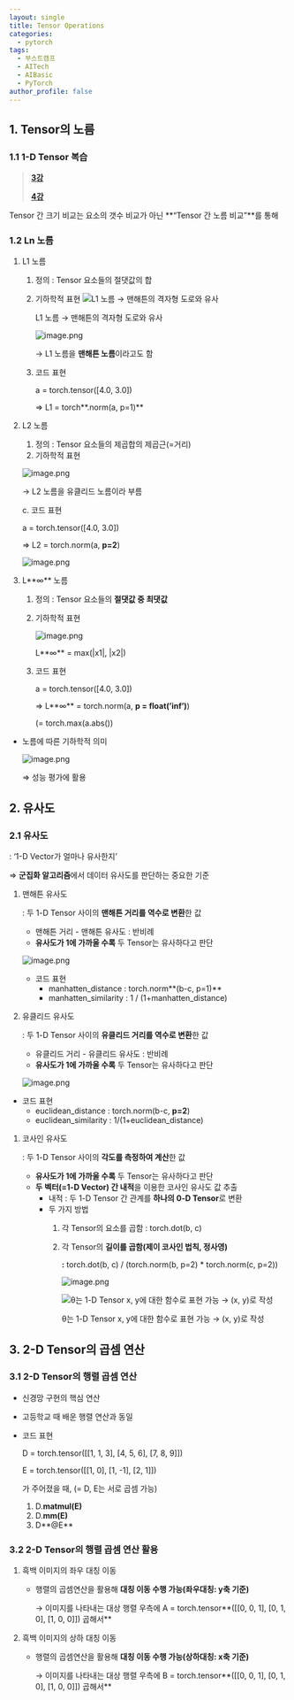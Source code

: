 ```yaml
---
layout: single
title: Tensor Operations
categories:
  - pytorch
tags:
  - 부스트캠프
  - AITech
  - AIBasic
  - PyTorch
author_profile: false
---
```

## 1. Tensor의 노름

### 1.1 1-D Tensor 복습

> [**3강**](2024-08-06-week1_3.md)
> 
> 
> [**4강**](2024-08-06-week1_4.md)
> 

Tensor 간 크기 비교는 요소의 갯수 비교가 아닌 **“Tensor 간 노름 비교”**를 통해

### 1.2 Ln 노름

1. L1 노름
    1. 정의 : Tensor 요소들의 절댓값의 합
    2. 기하학적 표현
        ![L1 노름 → 맨해튼의 격자형 도로와 유사](Day%203%20Tensor%20Operations%20Vectors%20&%20Matrix%20e24e787efe3b46dc81eb18eed98779e5/image.png)
        
        L1 노름 → 맨해튼의 격자형 도로와 유사
        
        ![image.png](Day%203%20Tensor%20Operations%20Vectors%20&%20Matrix%20e24e787efe3b46dc81eb18eed98779e5/image%201.png)
        
        → L1 노름을 **맨해튼 노름**이라고도 함
        
    3. 코드 표현
        
        a = torch.tensor([4.0, 3.0])
        
        ⇒ L1 = torch**.norm(a, p=1)**
        
    
2. L2 노름
    1. 정의 : Tensor 요소들의 제곱합의 제곱근(=거리)
    2. 기하학적 표현
    
    ![image.png](Day%203%20Tensor%20Operations%20Vectors%20&%20Matrix%20e24e787efe3b46dc81eb18eed98779e5/image%202.png)
    
    → L2 노름을 유클리드 노름이라 부름
    
    c. 코드 표현
    
    a = torch.tensor([4.0, 3.0])
    
    ⇒ L2 = torch.norm(a, **p=2**)
    
    ![image.png](Day%203%20Tensor%20Operations%20Vectors%20&%20Matrix%20e24e787efe3b46dc81eb18eed98779e5/image%203.png)
    
3. L**∞** 노름
    1. 정의 : Tensor 요소들의 **절댓값 중 최댓값**
    2. 기하학적 표현
        
        
        ![image.png](Day%203%20Tensor%20Operations%20Vectors%20&%20Matrix%20e24e787efe3b46dc81eb18eed98779e5/image%204.png)
        
        L**∞** = max(|x1|, |x2|)
        
    3. 코드 표현
        
        a = torch.tensor([4.0, 3.0])
        
        ⇒ L**∞** = torch.norm(a, **p = float(’inf’)**)
        
        (= torch.max(a.abs())
        
- 노름에 따른 기하학적 의미
    
    ![image.png](Day%203%20Tensor%20Operations%20Vectors%20&%20Matrix%20e24e787efe3b46dc81eb18eed98779e5/image%205.png)
    
    ⇒ 성능 평가에 활용
    

## 2. 유사도

### 2.1 유사도

: ‘1-D Vector가 얼마나 유사한지’

⇒ **군집화 알고리즘**에서 데이터 유사도를 판단하는 중요한 기준

1. 맨해튼 유사도
    
    : 두 1-D Tensor 사이의 **맨해튼 거리를 역수로 변환**한 값
    
    - 맨해튼 거리 - 맨해튼 유사도 : 반비례
    - **유사도가 1에 가까울 수록** 두 Tensor는 유사하다고 판단
    
    ![image.png](Day%203%20Tensor%20Operations%20Vectors%20&%20Matrix%20e24e787efe3b46dc81eb18eed98779e5/image%206.png)
    
    - 코드 표현
        - manhatten_distance : torch.norm**(b-c, p=1)**
        - manhatten_similarity : 1 / (1+manhatten_distance)

1. 유클리드 유사도
    
    : 두 1-D Tensor 사이의 **유클리드 거리를 역수로 변환**한 값
    
    - 유클리드 거리 - 유클리드 유사도 : 반비례
    - **유사도가 1에 가까울 수록** 두 Tensor는 유사하다고 판단
    
    ![image.png](Day%203%20Tensor%20Operations%20Vectors%20&%20Matrix%20e24e787efe3b46dc81eb18eed98779e5/image%207.png)
    

- 코드 표현
    - euclidean_distance : torch.norm(b-c, **p=2**)
    - euclidean_similarity : 1/(1+euclidean_distance)

1. 코사인 유사도
    
    : 두 1-D Tensor 사이의 **각도를 측정하여 계산**한 값
    
    - **유사도가 1에 가까울 수록** 두 Tensor는 유사하다고 판단
    - **두 벡터(=1-D Vector) 간 내적**을 이용한 코사인 유사도 값 추출
        - 내적 : 두 1-D Tensor 간 관계를 **하나의 0-D Tensor**로 변환
        - 두 가지 방법
            1. 각 Tensor의 요소를 곱함 : torch.dot(b, c)
            2. 각 Tensor의 **길이를 곱함(제이 코사인 법칙, 정사영)** 
                
                **:** torch.dot(b, c) / (torch.norm(b, p=2) * torch.norm(c, p=2))
                
                ![image.png](Day%203%20Tensor%20Operations%20Vectors%20&%20Matrix%20e24e787efe3b46dc81eb18eed98779e5/image%208.png)
                
                ![θ는 1-D Tensor x, y에 대한 함수로 표현 가능 → (x, y)로 작성](Day%203%20Tensor%20Operations%20Vectors%20&%20Matrix%20e24e787efe3b46dc81eb18eed98779e5/image%209.png)
                
                θ는 1-D Tensor x, y에 대한 함수로 표현 가능 → (x, y)로 작성
                

## 3. 2-D Tensor의 곱셈 연산

### 3.1 2-D Tensor의 행렬 곱셈 연산

- 신경망 구현의 핵심 연산
- 고등학교 때 배운 행렬 연산과 동일
- 코드 표현
    
     D = torch.tensor([[1, 1, 3], [4, 5, 6], [7, 8, 9]])
    
     E = torch.tensor([[1, 0], [1, -1], [2, 1]])
    
    가 주어졌을 때, (= D, E는 서로 곱셈 가능)
    
    1. D.**matmul(E)**
    2. D.**mm(E)**
    3. D**@E**

### 3.2 2-D Tensor의 행렬 곱셈 연산 활용

1. 흑백 이미지의 좌우 대칭 이동
    - 행렬의 곱셈연산을 활용해 **대칭 이동 수행 가능(좌우대칭: y축 기준)**
        
        → 이미지를 나타내는 대상 행렬 우측에 A = torch.tensor**([[0, 0, 1], [0, 1, 0], [1, 0, 0]]) 곱해서**
        

1. 흑백 이미지의 상하 대칭 이동
    - 행렬의 곱셈연산을 활용해 **대칭 이동 수행 가능(상하대칭: x축 기준)**
        
        → 이미지를 나타내는 대상 행렬 우측에 B = torch.tensor**([[0, 0, 1], [0, 1, 0], [1, 0, 0]]) 곱해서**